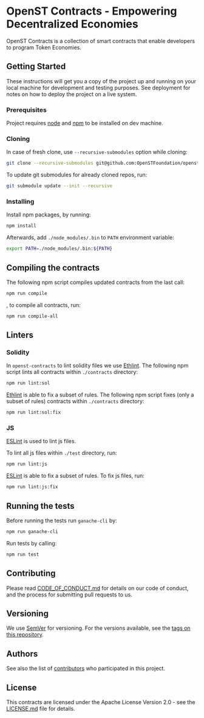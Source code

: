 # OpenST Contracts - Empowering Decentralized Economies

OpenST Contracts is a collection of smart contracts that enable developers to
program Token Economies.

## Getting Started

These instructions will get you a copy of the project up and running on your
local machine for development and testing purposes. See deployment for notes on
how to deploy the project on a live system.

### Prerequisites

Project requires [node](https://nodejs.org/en/) and
[npm](https://www.npmjs.com/get-npm) to be installed on dev machine.

### Cloning

In case of fresh clone, use `--recursive-submodules` option while cloning:

```bash
git clone --recursive-submodules git@github.com:OpenSTFoundation/openst-contracts.git
```

To update git submodules for already cloned repos, run:

```bash
git submodule update --init --recursive
```

### Installing

Install npm packages, by running:

```bash
npm install
```

Afterwards, add `./node_modules/.bin` to `PATH` environment variable:

```bash
export PATH=./node_modules/.bin:${PATH}
```

## Compiling the contracts

The following npm script compiles updated contracts from the last call:

```bash
npm run compile
```

, to compile all contracts, run:

```bash
npm run compile-all
```

## Linters

### Solidity

In `openst-contracts` to lint solidity files we use [Ethlint](https://github.com/duaraghav8/Ethlint).
The following npm script lints all contracts within `./contracts` directory:

```bash
npm run lint:sol
```

[Ethlint](https://github.com/duaraghav8/Ethlint) is able to fix a subset of rules.
The following npm script fixes (only a subset of rules) contracts within `./contracts` directory:

```bash
npm run lint:sol:fix
```

### JS

[ESLint](https://eslint.org) is used to lint js files.

To lint all js files within `./test` directory, run:

```bash
npm run lint:js
```

[ESLint](https://eslint.org) is able to fix a subset of rules.
To fix js files, run:

```bash
npm run lint:js:fix
```

## Running the tests

Before running the tests run `ganache-cli` by:

```bash
npm run ganache-cli
```

Run tests by calling:

```bash
npm run test
```

## Contributing

Please read [CODE_OF_CONDUCT.md](https://github.com/OpenSTFoundation/openst-contracts/blob/develop/CODE_OF_CONDUCT.md)
for details on our code of conduct, and the process for submitting pull
requests to us.

## Versioning

We use [SemVer](http://semver.org/) for versioning. For the versions available,
see the [tags on this repository](https://github.com/OpenSTFoundation/openst-contracts/tags).

## Authors

See also the list of [contributors](https://github.com/your/project/contributors)
who participated in this project.

## License

This contracts are licensed under the Apache License Version 2.0 - see
the [LICENSE.md](https://github.com/OpenSTFoundation/openst-contracts/blob/develop/LICENSE.md)
file for details.
